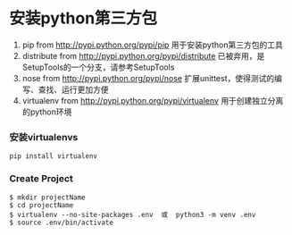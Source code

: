 # 安装python第三方包
1. pip from http://pypi.python.org/pypi/pip    用于安装python第三方包的工具
2. distribute from http://pypi.python.org/pypi/distribute    已被弃用，是SetupTools的一个分支，请参考SetupTools
3. nose from http://pypi.python.org/pypi/nose    扩展unittest，使得测试的编写、查找、运行更加方便
4. virtualenv from http://pypi.python.org/pypi/virtualenv    用于创建独立分离的python环境

### 安装virtualenvs 
```
pip install virtualenv
```

### Create Project
```
$ mkdir projectName
$ cd projectName
$ virtualenv --no-site-packages .env  或  python3 -m venv .env 
$ source .env/bin/activate
```
